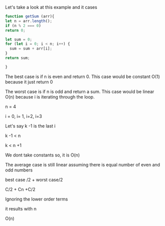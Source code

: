 Let's take a look at this example and it cases

``` js
function getSum (arr){
let n = arr.length();
if (n % 2 === 0)
return 0;

let sum = 0;
for (let i = 0; i < n; i++) {
  sum = sum + arr[i];
}
return sum;

}
```


The best case is if n is even and return 0. This case would be constant O(1) because it just return 0

The worst case is if n is odd and return a sum.  This case would be linear  O(n) because i is iterating through the loop.

n = 4

i = 0, i= 1, i=2, i=3

Let's say  k -1 is the last i 

k -1 < n 

k < n +1

We dont take constants so, it is O(n)

The average case is still linear assuming there is equal number of even and odd numbers

best case /2 + worst case/2

C/2 + Cn +C/2

Ignoring the lower order terms

it results with n

O(n)